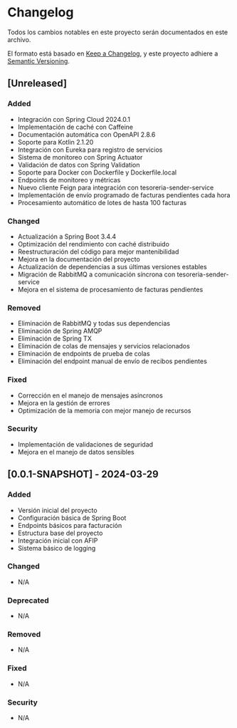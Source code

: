 # Changelog

Todos los cambios notables en este proyecto serán documentados en este archivo.

El formato está basado en [Keep a Changelog](https://keepachangelog.com/es-ES/1.0.0/),
y este proyecto adhiere a [Semantic Versioning](https://semver.org/spec/v2.0.0.html).

## [Unreleased]

### Added
- Integración con Spring Cloud 2024.0.1
- Implementación de caché con Caffeine
- Documentación automática con OpenAPI 2.8.6
- Soporte para Kotlin 2.1.20
- Integración con Eureka para registro de servicios
- Sistema de monitoreo con Spring Actuator
- Validación de datos con Spring Validation
- Soporte para Docker con Dockerfile y Dockerfile.local
- Endpoints de monitoreo y métricas
- Nuevo cliente Feign para integración con tesoreria-sender-service
- Implementación de envío programado de facturas pendientes cada hora
- Procesamiento automático de lotes de hasta 100 facturas

### Changed
- Actualización a Spring Boot 3.4.4
- Optimización del rendimiento con caché distribuido
- Reestructuración del código para mejor mantenibilidad
- Mejora en la documentación del proyecto
- Actualización de dependencias a sus últimas versiones estables
- Migración de RabbitMQ a comunicación síncrona con tesoreria-sender-service
- Mejora en el sistema de procesamiento de facturas pendientes

### Removed
- Eliminación de RabbitMQ y todas sus dependencias
- Eliminación de Spring AMQP
- Eliminación de Spring TX
- Eliminación de colas de mensajes y servicios relacionados
- Eliminación de endpoints de prueba de colas
- Eliminación del endpoint manual de envío de recibos pendientes

### Fixed
- Corrección en el manejo de mensajes asíncronos
- Mejora en la gestión de errores
- Optimización de la memoria con mejor manejo de recursos

### Security
- Implementación de validaciones de seguridad
- Mejora en el manejo de datos sensibles

## [0.0.1-SNAPSHOT] - 2024-03-29

### Added
- Versión inicial del proyecto
- Configuración básica de Spring Boot
- Endpoints básicos para facturación
- Estructura base del proyecto
- Integración inicial con AFIP
- Sistema básico de logging

### Changed
- N/A

### Deprecated
- N/A

### Removed
- N/A

### Fixed
- N/A

### Security
- N/A 